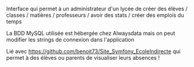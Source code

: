 Interface qui permet à un administrateur d'un lycée de créer des élèves / classes / matières / professeurs / avoir des stats / créer des emplois du temps

La BDD MySQL utilisée est hébergée chez Alwaysdata mais on peut modifier les strings de connexion dans l'application 

Lié avec https://github.com/benoit73/Site_Symfony_EcoleIndirecte qui permet à des élèves ou parents de visualiser leurs absences !

